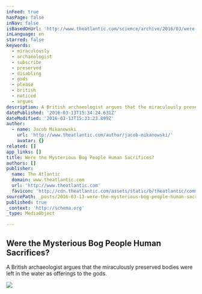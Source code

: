 ```yaml
---
inFeed: true
hasPage: false
inNav: false
isBasedOnUrl: 'http://www.theatlantic.com/science/archive/2016/03/were-europes-mysterious-bog-people-human-sacrifices/472839/?single_page=true'
inLanguage: en
starred: false
keywords:
  - miraculously
  - archaeologist
  - subscribe
  - preserved
  - disabling
  - gods
  - please
  - british
  - noticed
  - argues
description: A British archaeologist argues that the miraculously preserved bodies were left in the water as offerings to the gods.
datePublished: '2016-03-13T15:34:24.631Z'
dateModified: '2016-03-13T15:33:23.899Z'
author:
  - name: Jacob Mikanowski
    url: 'http://www.theatlantic.com/author/jacob-mikanowski/'
    avatar: {}
related: []
app_links: []
title: Were the Mysterious Bog People Human Sacrifices?
authors: []
publisher:
  name: The Atlantic
  domain: www.theatlantic.com
  url: 'http://www.theatlantic.com'
  favicon: 'http://cdn.theatlantic.com/assets/static/b/theatlantic/common/img/favicon.ico'
sourcePath: _posts/2016-03-13-were-the-mysterious-bog-people-human-sacrifices.md
published: true
_context: 'http://schema.org'
_type: MediaObject

---
```

<article style=""><h1>Were the Mysterious Bog People Human Sacrifices?</h1><p>A British archaeologist argues that the miraculously preserved bodies were left in the water as offerings to the gods.</p><img src="https://s3-us-west-2.amazonaws.com/the-grid-img/p/2035f73a8588ea46ea59ed3017fc105664690173.jpg" /></article>